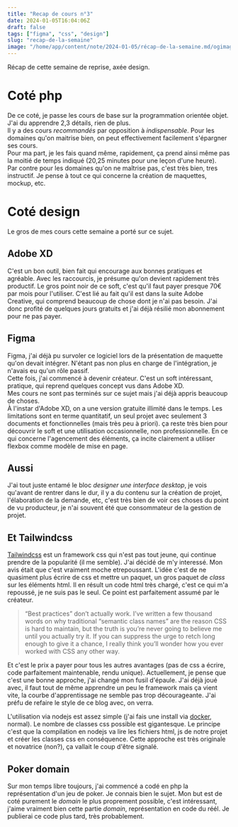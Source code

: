 ```yaml
---
title: "Recap de cours n°3"
date: 2024-01-05T16:04:06Z
draft: false
tags: ["figma", "css", "design"]
slug: "recap-de-la-semaine"
image: "/home/app/content/note/2024-01-05/récap-de-la-semaine.md/ogimage.png"
---
```


Récap de cette semaine de reprise, axée design.

<!--more-->

# Coté php

De ce coté, je passe les cours de base sur la programmation orientée objet. J'ai du apprendre 2,3 détails, rien de plus.  
Il y a des cours _recommandés_ par opposition à _indispensable_. Pour les domaines qu'on maitrise bien, on peut effectivement facilement s'épargner ses cours.  
Pour ma part, je les fais quand même, rapidement, ça prend ainsi même pas la moitié de temps indiqué (20,25 minutes pour une leçon d'une heure).  
Par contre pour les domaines qu'on ne maîtrise pas, c'est très bien, tres instructif. Je pense à tout ce qui concerne la création de maquettes, mockup, etc.

# Coté design

Le gros de mes cours cette semaine a porté sur ce sujet.

## Adobe XD

C'est un bon outil, bien fait qui encourage aux bonnes pratiques et agréable. Avec les raccourcis, je présume qu'on devient rapidement très productif.
Le gros point noir de ce soft, c'est qu'il faut payer presque 70€ par mois pour l'utiliser. C'est lié au fait qu'il est dans la suite Adobe Creative, qui comprend beaucoup de chose dont je n'ai pas besoin.
J'ai donc profité de quelques jours gratuits et j'ai déjà résilié mon abonnement pour ne pas payer.

## Figma

Figma, j'ai déjà pu survoler ce logiciel lors de la présentation de maquette qu'on devait intégrer. N'étant pas non plus en charge de l'intégration, je n'avais eu qu'un rôle passif.  
Cette fois, j'ai commencé à devenir créateur. C'est un soft intéressant, pratique, qui reprend quelques concept vus dans Adobe XD.  
Mes cours ne sont pas terminés sur ce sujet mais j'ai déjà appris beaucoup de choses.  
À l'instar d'Adobe XD, on a une version gratuite illimité dans le temps. Les limitations sont en terme quantitatif, un seul projet avec seulement 3 documents et fonctionnelles (mais très peu à priori).
ça reste très bien pour découvrir le soft et une utilisation occasionnelle, non professionnelle.
En ce qui concerne l'agencement des éléments, ça incite clairement a utiliser flexbox comme modèle de mise en page.

## Aussi

J'ai tout juste entamé le bloc _designer une interface desktop_, je vois qu'avant de rentrer dans le dur, il y a du contenu sur la création de projet, l'élaboration de la demande, etc, c'est très bien de voir ces choses du point de vu producteur, je n'ai souvent été que consommateur de la gestion de projet.

## Et Tailwindcss

[Tailwindcss](https://tailwindcss.com/) est un framework css qui n'est pas tout jeune, qui continue prendre de la popularité (il me semble). J'ai décidé de m'y interessé. Mon avis était que c'est vraiment moche etrepoussant. L'idée c'est de ne quasiment plus écrire de css et mettre un paquet, un gros paquet de _class_ sur les éléments html. Il en résult un code html très chargé, c'est ce qui m'a repoussé, je ne suis pas le seul. Ce point est parfaitement assumé par le créateur.

> “Best practices” don’t actually work.
> I’ve written a few thousand words on why traditional “semantic class names” are the reason CSS is hard to maintain, but the truth is you’re never going to believe me until you actually try it. If you can suppress the urge to retch long enough to give it a chance, I really think you’ll wonder how you ever worked with CSS any other way.

Et c'est le prix a payer pour tous les autres avantages (pas de css a écrire, code parfaitement maintenable, rendu unique). Actuellement, je pense que c'est une bonne approche, j'ai changé mon fusil d'épaule. J'ai déjà joué avec, il faut tout de même apprendre un peu le framework mais ça vient vite, la courbe d'apprentissage ne semble pas trop décourageante. J'ai préfu de refaire le style de ce blog avec, on verra.

L'utilisation via nodejs est assez simple (j'ai fais une install via [docker](https://blog.seb7.fr/tags/docker/), normal). Le nombre de classes css possible est gigantesque. Le principe c'est que la compilation en nodejs va lire les fichiers html, js de notre projet et créer les classes css en conséquence. Cette approche est très originale et novatrice (non?), ça vallait le coup d'être signalé.

## Poker domain

Sur mon temps libre toujours, j'ai commencé a codé en php la représentation d'un jeu de poker. Je connais bien le sujet. Mon but est de coté purement le _domain_ le plus proprement possible, c'est intéressant, j'aime vraiment bien cette partie _domain_, représentation en code du réél. Je publierai ce code plus tard, très probablement.
